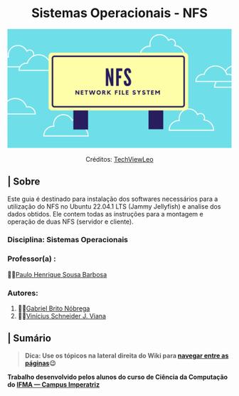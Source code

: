 <div align="center">
   <h1>Sistemas Operacionais - NFS</h1>
   
  ![Badge](https://github.com/1mrschneider/project06_so/blob/main/Assets/nfs_image.jpeg)
  
  <p>Créditos: <a href="https://techviewleo.com/">
    TechViewLeo
  </a></p>
  
</div>

## | Sobre
   Este guia é destinado para instalação dos softwares necessários para a utilização do NFS no Ubuntu 22.04.1 LTS (Jammy Jellyfish) e analise dos dados obtidos. Ele contem todas as instruções para a montagem e operação de duas NFS (servidor e cliente).

### Disciplina: Sistemas Operacionais
   ### Professor(a) : 
   👨‍🏫[Paulo Henrique Sousa Barbosa](https://github.com/agenteph)

### Autores:
   1. 🐱‍💻[Gabriel Brito Nóbrega](https://github.com/Teclaf25)
   2. 🐱‍💻[Vinícius Schneider J. Viana](https://github.com/1mrschneider)
  
## | Sumário
   > **Dica: Use os tópicos na lateral direita do Wiki para [navegar entre as páginas](https://github.com/1mrschneider/project06_so/wiki)😉**
   
  **Trabalho desenvolvido pelos alunos do curso de Ciência da Computação do [IFMA — Campus Imperatriz](https://portal.ifma.edu.br/inicio/)**
